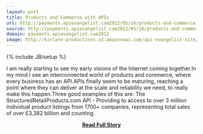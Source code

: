 ```yaml
---
layout: post
title: Products and Commerce with APIs
url: http://payments.apievangelist.com2012/05/16/products-and-commerce-with-apis/
source: http://payments.apievangelist.com2012/05/16/products-and-commerce-with-apis/
domain: payments.apievangelist.com2012
image: http://kinlane-productions.s3.amazonaws.com/api-evangelist-site/blog/Tag-Cloud-API-Economy.png
---
```

{% include JB/setup %}<p>I am really starting to see my early visions of the Internet coming together.In my mind I see an interconnected world of products and commerce, where every business has an API.APIs finally seem to be maturing, reaching a point where they can deliver at the scale and reliability we need, to really make this happen.Three good examples of this are: The StructuredRetailProducts.com API - Providing to access to over 3 million individual product listings from 1700+ companies, representing total sales of over £3,382 billion and counting.</p>
<center><p><a href="http://payments.apievangelist.com2012/05/16/products-and-commerce-with-apis/" style='padding:25px; font-sze:18px; font-weight: bold;'>Read Full Story</a></p></center>
